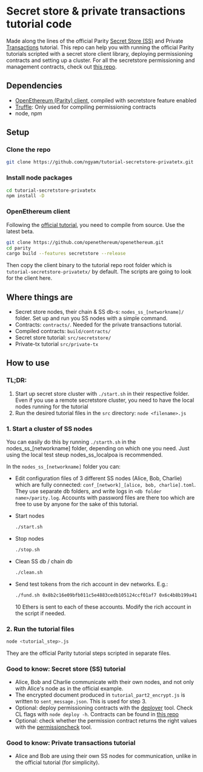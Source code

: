# Secret store & private transactions tutorial code

Made along the lines of the official Parity [Secret Store (SS)](https://openethereum.github.io/wiki/Secret-Store) and Private [Transactions](https://openethereum.github.io/wiki/Private-Transactions) tutorial. This repo can help you with running the official Parity tutorials scripted with a secret store client library, deploying permissioning contracts and setting up a cluster. For all the secretstore permissioning and management contracts, check out [this repo](https://github.com/energywebfoundation/secretstore-contracts).
  
## Dependencies

- [OpenEthereum (Parity) client](https://github.com/openethereum/openethereum), compiled with secretstore feature enabled
- [Truffle](https://github.com/trufflesuite/truffle): Only used for compiling permissioning contracts
- node, npm
 
## Setup

### Clone the repo

```bash
git clone https://github.com/ngyam/tutorial-secretstore-privatetx.git
```

### Install node packages
```bash
cd tutorial-secretstore-privatetx
npm install -D
```

### OpenEthereum client

Following the [official tutorial](https://openethereum.github.io/wiki/Secret-Store-Tutorial-overview), you need to compile from source. Use the latest beta.

```bash
git clone https://github.com/openethereum/openethereum.git
cd parity
cargo build --features secretstore --release
```

Then copy the client binary to the tutorial repo root folder which is `tutorial-secretstore-privatetx/` by default. The scripts are going to look for the client here.

## Where things are

- Secret store nodes, their chain & SS db-s: `nodes_ss_[networkname]/` folder. Set up and run you SS nodes with a simple command.
- Contracts: `contracts/`. Needed for the private transactions tutorial.
- Compiled contracts: `build/contracts/`
- Secret store tutorial: `src/secretstore/`
- Private-tx tutorial `src/private-tx`

## How to use

### TL;DR:
 1.  Start up secret store cluster with `./start.sh` in their respective folder. Even if you use a remote secretstore cluster, you need to have the local nodes running for the tutorial
 2.  Run the desired tutorial files in the `src` directory: `node <filename>.js`

### 1. Start a cluster of SS nodes

You can easily do this by running `./starth.sh` in the nodes_ss_[networkname] folder, depending on which one you need. Just using the local test steup nodes_ss_localpoa is recommended.

In the `nodes_ss_[networkname]` folder you can:

 - Edit configuration files of 3 different SS nodes (Alice, Bob, Charlie) which are fully connected: `conf_[network]_[alice, bob, charlie].toml`. They use separate db folders, and write logs in `<db folder name>/parity.log`. Accounts with password files are there too which are free to use by anyone for the sake of this tutorial.

 - Start nodes
   ```bash
   ./start.sh
   ```
 - Stop nodes
   ```bash
   ./stop.sh
   ```
 - Clean SS db / chain db
   ```bash
   ./clean.sh
   ```

 - Send test tokens from the rich account in dev networks. E.g.:
   ```bash
   ./fund.sh 0x8b2c16e09bfb011c5e4883cedb105124ccf01af7 0x6c4b8b199a41b721e0a95df9860cf0a18732e76d 0x3144de21da6de18061f818836fa3db8f3d6b6989
   ```
   10 Ethers is sent to each of these accounts. Modify the rich account in the script if needed.


### 2. Run the tutorial files
```bash
node <tutorial_step>.js
```
They are the official Parity tutorial steps scripted in separate files.

### Good to know: Secret store (SS) tutorial
 - Alice, Bob and Charlie communicate with their own nodes, and not only with Alice's node as in the official example.
 - The encrypted document produced in `tutorial_part2_encrypt.js` is written to `sent_message.json`. This is used for step 3.
 - Optional: deploy permissioning contracts with the [deployer](./src/secretstore/deploy.js) tool. Check CL flags with ```node deploy -h```. Contracts can be found in [this repo](https://github.com/energywebfoundation/secretstore-contracts)
 - Optional: check whether the permission contract returns the right values with the [permissioncheck](./src/secretstore/permissioncheck.js) tool.


### Good to know: Private transactions tutorial
- Alice and Bob are using their own SS nodes for communication, unlike in the official tutorial (for simplicity).
